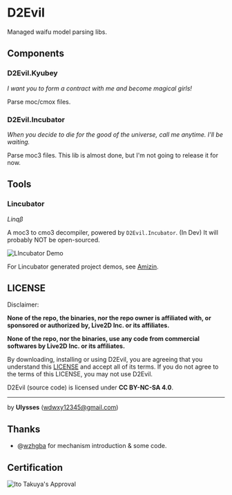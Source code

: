 # D2Evil
Managed waifu model parsing libs.

## Components
### D2Evil.Kyubey
*I want you to form a contract with me and become magical girls!* 

Parse moc/cmox files.

### D2Evil.Incubator
*When you decide to die for the good of the universe, call me anytime. I'll be waiting.*

Parse moc3 files. This lib is almost done, but I'm not going to release it for now.

## Tools
### Lincubator
*Linqβ*

A moc3 to cmo3 decompiler, powered by `D2Evil.Incubator`. (In Dev)
It will probably NOT be open-sourced.

![LIncubator Demo](https://github.com/UlyssesWu/D2Evil/blob/master/img/linqbeta-demo-1.png)

For Lincubator generated project demos, see [Amizin](https://github.com/Dual-Vector-Foil/Amizin).

## LICENSE
Disclaimer: 

**None of the repo, the binaries, nor the repo owner is affiliated with, or sponsored or authorized by, Live2D Inc. or its affiliates.**

**None of the repo, nor the binaries, use any code from commercial softwares by Live2D Inc. or its affiliates.**

By downloading, installing or using D2Evil, you are agreeing that you understand this [LICENSE](https://github.com/UlyssesWu/D2Evil/blob/master/LICENSE.txt) and accept all of its terms. If you do not agree to the terms of this LICENSE, you may not use D2Evil.

D2Evil (source code) is licensed under **CC BY-NC-SA 4.0**.

---

by **Ulysses** (wdwxy12345@gmail.com)

## Thanks
* @[wzhgba](https://github.com/wzhgba) for mechanism introduction & some code.

## Certification
![Ito Takuya's Approval](https://github.com/UlyssesWu/D2Evil/blob/master/img/Ito_Takuya_Approval-3.png)
